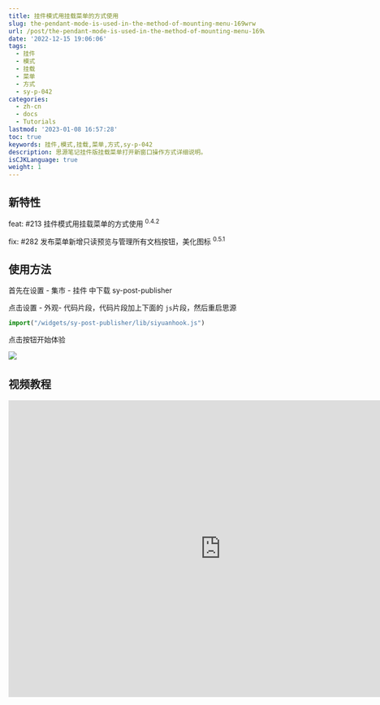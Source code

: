 ```yaml
---
title: 挂件模式用挂载菜单的方式使用
slug: the-pendant-mode-is-used-in-the-method-of-mounting-menu-169wrw
url: /post/the-pendant-mode-is-used-in-the-method-of-mounting-menu-169wrw.html
date: '2022-12-15 19:06:06'
tags:
  - 挂件
  - 模式
  - 挂载
  - 菜单
  - 方式
  - sy-p-042
categories:
  - zh-cn
  - docs
  - Tutorials
lastmod: '2023-01-08 16:57:28'
toc: true
keywords: 挂件,模式,挂载,菜单,方式,sy-p-042
description: 思源笔记挂件版挂载菜单打开新窗口操作方式详细说明。
isCJKLanguage: true
weight: 1
---
```


## 新特性

feat: #213 挂件模式用挂载菜单的方式使用 <sup>0.4.2</sup>

fix: #282 发布菜单新增只读预览与管理所有文档按钮，美化图标 <sup>0.5.1</sup>

## 使用方法

首先在设置 - 集市 - 挂件 中下载 sy-post-publisher

点击设置 - 外观- 代码片段，代码片段加上下面的 `js`​ 片段，然后重启思源

```js
import("/widgets/sy-post-publisher/lib/siyuanhook.js")
```

点击按钮开始体验

​![](https://img1.terwer.space/api/public/202212180137539.png)​

## 视频教程

<iframe src="https://player.bilibili.com/player.html?aid=818780043&amp;bvid=BV1cG4y1g7B4&amp;cid=925201310&amp;page=1" data-src="//player.bilibili.com/player.html?aid=818780043&amp;bvid=BV1cG4y1g7B4&amp;cid=925201310&amp;page=1" scrolling="no" border="0" frameborder="no" framespacing="0" allowfullscreen="true" style="width: 836px; height: 584px;"></iframe>

‍
